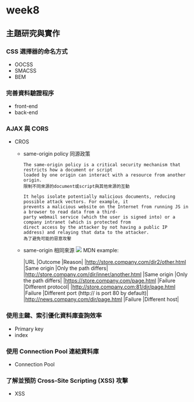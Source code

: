 # week8
## 主題研究與實作
### CSS 選擇器的命名⽅式
* OOCSS
* SMACSS
* BEM
### 完善資料驗證程序
* front-end
* back-end
### AJAX 與 CORS
* CROS
  * same-origin policy 同源政策
    ```
    The same-origin policy is a critical security mechanism that restricts how a document or script 
    loaded by one origin can interact with a resource from another origin.
    限制不同來源的document或script與其他來源的互動
    ```
    ```
    It helps isolate potentially malicious documents, reducing possible attack vectors. For example, it 
    prevents a malicious website on the Internet from running JS in a browser to read data from a third-
    party webmail service (which the user is signed into) or a company intranet (which is protected from 
    direct access by the attacker by not having a public IP address) and relaying that data to the attacker.
    為了避免可能的惡意攻擊
    ```
  * same-origin 相同來源
    ![](https://www.appsecmonkey.com/_next/image?url=%2Fstatic%2Fimages%2Fsame-origin-policy%2Ffigure-1.jpg&w=1920&q=75)
    MDN example:
    
    |URL 	|Outcome 	|Reason|
    |http://store.company.com/dir2/other.html 	|Same origin 	|Only the path differs|
    |http://store.company.com/dir/inner/another.html 	|Same origin 	|Only the path differs|
    |https://store.company.com/page.html 	|Failure 	|Different protocol|
    |http://store.company.com:81/dir/page.html 	|Failure 	|Different port (http:// is port 80 by default)|
    |http://news.company.com/dir/page.html 	|Failure 	|Different host|
    
### 使⽤主鍵、索引優化資料庫查詢效率
* Primary key
* index
### 使⽤ Connection Pool 連結資料庫
* Connection Pool
### 了解並預防 Cross-Site Scripting (XSS) 攻擊
* XSS
